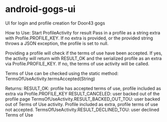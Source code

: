 # android-gogs-ui
UI for login and profile creation for Door43 gogs 

 How to Use:
 Start ProfileActivity for result
 Pass in a profile as a string extra with Profile.PROFILE_KEY. If no extra is provided, or the provided
 string throws a JSON exception, the profile is set to null.
 
 Providing a profile will check if the terms of use have been accepted. If yes, the activity will return
 with RESULT_OK and the serialized profile as an extra via Profile.PROFILE_KEY. If no, the terms of use
 activity will be called.
 
 Terms of Use can be checked using the static method: TermsOfUseActivity.termsAccepted(String)
 
 Returns:
 RESULT_OK: profile has accepted terms of use, profile included as extra via Profile.PROFILE_KEY
 RESULT_CANCELED: user backed out of the profile page
 TermsOfUseActivity.RESULT_BACKED_OUT_TOU: user backed out of Terms of Use activity. Profile included as extra, profile terms of use not accepted.
 TermsOfUseActivity.RESULT_DECLINED_TOU: user declined Terms of Use
